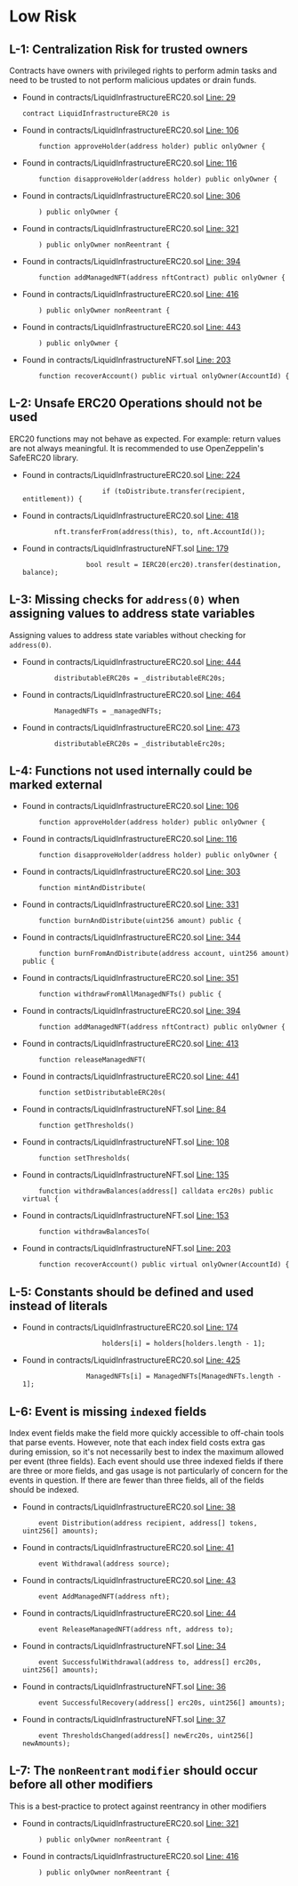 # Low Risk

## L-1: Centralization Risk for trusted owners

Contracts have owners with privileged rights to perform admin tasks and need to be trusted to not perform malicious updates or drain funds.

- Found in contracts/LiquidInfrastructureERC20.sol [Line: 29](https://github.com/code-423n4/2024-02-althea-liquid-infrastructure/blob/main/liquid-infrastructure/contracts/LiquidInfrastructureERC20.sol#L29)

	```solidity
	contract LiquidInfrastructureERC20 is
	```

- Found in contracts/LiquidInfrastructureERC20.sol [Line: 106](https://github.com/code-423n4/2024-02-althea-liquid-infrastructure/blob/main/liquid-infrastructure/contracts/LiquidInfrastructureERC20.sol#L106)

	```solidity
	    function approveHolder(address holder) public onlyOwner {
	```

- Found in contracts/LiquidInfrastructureERC20.sol [Line: 116](https://github.com/code-423n4/2024-02-althea-liquid-infrastructure/blob/main/liquid-infrastructure/contracts/LiquidInfrastructureERC20.sol#L116)

	```solidity
	    function disapproveHolder(address holder) public onlyOwner {
	```

- Found in contracts/LiquidInfrastructureERC20.sol [Line: 306](https://github.com/code-423n4/2024-02-althea-liquid-infrastructure/blob/main/liquid-infrastructure/contracts/LiquidInfrastructureERC20.sol#L306)

	```solidity
	    ) public onlyOwner {
	```

- Found in contracts/LiquidInfrastructureERC20.sol [Line: 321](https://github.com/code-423n4/2024-02-althea-liquid-infrastructure/blob/main/liquid-infrastructure/contracts/LiquidInfrastructureERC20.sol#L321)

	```solidity
	    ) public onlyOwner nonReentrant {
	```

- Found in contracts/LiquidInfrastructureERC20.sol [Line: 394](https://github.com/code-423n4/2024-02-althea-liquid-infrastructure/blob/main/liquid-infrastructure/contracts/LiquidInfrastructureERC20.sol#L394)

	```solidity
	    function addManagedNFT(address nftContract) public onlyOwner {
	```

- Found in contracts/LiquidInfrastructureERC20.sol [Line: 416](https://github.com/code-423n4/2024-02-althea-liquid-infrastructure/blob/main/liquid-infrastructure/contracts/LiquidInfrastructureERC20.sol#L416)

	```solidity
	    ) public onlyOwner nonReentrant {
	```

- Found in contracts/LiquidInfrastructureERC20.sol [Line: 443](https://github.com/code-423n4/2024-02-althea-liquid-infrastructure/blob/main/liquid-infrastructure/contracts/LiquidInfrastructureERC20.sol#L443)

	```solidity
	    ) public onlyOwner {
	```

- Found in contracts/LiquidInfrastructureNFT.sol [Line: 203](https://github.com/code-423n4/2024-02-althea-liquid-infrastructure/blob/main/liquid-infrastructure/contracts/LiquidInfrastructureNFT.sol#L203)

	```solidity
	    function recoverAccount() public virtual onlyOwner(AccountId) {
	```

## L-2: Unsafe ERC20 Operations should not be used

ERC20 functions may not behave as expected. For example: return values are not always meaningful. It is recommended to use OpenZeppelin's SafeERC20 library.

- Found in contracts/LiquidInfrastructureERC20.sol [Line: 224](https://github.com/code-423n4/2024-02-althea-liquid-infrastructure/blob/main/liquid-infrastructure/contracts/LiquidInfrastructureERC20.sol#L224)

	```solidity
	                    if (toDistribute.transfer(recipient, entitlement)) {
	```

- Found in contracts/LiquidInfrastructureERC20.sol [Line: 418](https://github.com/code-423n4/2024-02-althea-liquid-infrastructure/blob/main/liquid-infrastructure/contracts/LiquidInfrastructureERC20.sol#L418)

	```solidity
	        nft.transferFrom(address(this), to, nft.AccountId());
	```

- Found in contracts/LiquidInfrastructureNFT.sol [Line: 179](https://github.com/code-423n4/2024-02-althea-liquid-infrastructure/blob/main/liquid-infrastructure/contracts/LiquidInfrastructureNFT.sol#L179)

	```solidity
	                bool result = IERC20(erc20).transfer(destination, balance);
	```




## L-3: Missing checks for `address(0)` when assigning values to address state variables

Assigning values to address state variables without checking for `address(0)`.

- Found in contracts/LiquidInfrastructureERC20.sol [Line: 444](https://github.com/code-423n4/2024-02-althea-liquid-infrastructure/blob/main/liquid-infrastructure/contracts/LiquidInfrastructureERC20.sol#L444)

	```solidity
	        distributableERC20s = _distributableERC20s;
	```

- Found in contracts/LiquidInfrastructureERC20.sol [Line: 464](https://github.com/code-423n4/2024-02-althea-liquid-infrastructure/blob/main/liquid-infrastructure/contracts/LiquidInfrastructureERC20.sol#L464)

	```solidity
	        ManagedNFTs = _managedNFTs;
	```

- Found in contracts/LiquidInfrastructureERC20.sol [Line: 473](https://github.com/code-423n4/2024-02-althea-liquid-infrastructure/blob/main/liquid-infrastructure/contracts/LiquidInfrastructureERC20.sol#L473)

	```solidity
	        distributableERC20s = _distributableErc20s;
	```



## L-4: Functions not used internally could be marked external

- Found in contracts/LiquidInfrastructureERC20.sol [Line: 106](https://github.com/code-423n4/2024-02-althea-liquid-infrastructure/blob/main/liquid-infrastructure/contracts/LiquidInfrastructureERC20.sol#L106)

	```solidity
	    function approveHolder(address holder) public onlyOwner {
	```

- Found in contracts/LiquidInfrastructureERC20.sol [Line: 116](https://github.com/code-423n4/2024-02-althea-liquid-infrastructure/blob/main/liquid-infrastructure/contracts/LiquidInfrastructureERC20.sol#L116)

	```solidity
	    function disapproveHolder(address holder) public onlyOwner {
	```

- Found in contracts/LiquidInfrastructureERC20.sol [Line: 303](https://github.com/code-423n4/2024-02-althea-liquid-infrastructure/blob/main/liquid-infrastructure/contracts/LiquidInfrastructureERC20.sol#L303)

	```solidity
	    function mintAndDistribute(
	```

- Found in contracts/LiquidInfrastructureERC20.sol [Line: 331](https://github.com/code-423n4/2024-02-althea-liquid-infrastructure/blob/main/liquid-infrastructure/contracts/LiquidInfrastructureERC20.sol#L331)

	```solidity
	    function burnAndDistribute(uint256 amount) public {
	```

- Found in contracts/LiquidInfrastructureERC20.sol [Line: 344](https://github.com/code-423n4/2024-02-althea-liquid-infrastructure/blob/main/liquid-infrastructure/contracts/LiquidInfrastructureERC20.sol#L344)

	```solidity
	    function burnFromAndDistribute(address account, uint256 amount) public {
	```

- Found in contracts/LiquidInfrastructureERC20.sol [Line: 351](https://github.com/code-423n4/2024-02-althea-liquid-infrastructure/blob/main/liquid-infrastructure/contracts/LiquidInfrastructureERC20.sol#L351)

	```solidity
	    function withdrawFromAllManagedNFTs() public {
	```

- Found in contracts/LiquidInfrastructureERC20.sol [Line: 394](https://github.com/code-423n4/2024-02-althea-liquid-infrastructure/blob/main/liquid-infrastructure/contracts/LiquidInfrastructureERC20.sol#L394)

	```solidity
	    function addManagedNFT(address nftContract) public onlyOwner {
	```

- Found in contracts/LiquidInfrastructureERC20.sol [Line: 413](https://github.com/code-423n4/2024-02-althea-liquid-infrastructure/blob/main/liquid-infrastructure/contracts/LiquidInfrastructureERC20.sol#L413)

	```solidity
	    function releaseManagedNFT(
	```

- Found in contracts/LiquidInfrastructureERC20.sol [Line: 441](https://github.com/code-423n4/2024-02-althea-liquid-infrastructure/blob/main/liquid-infrastructure/contracts/LiquidInfrastructureERC20.sol#L441)

	```solidity
	    function setDistributableERC20s(
	```

- Found in contracts/LiquidInfrastructureNFT.sol [Line: 84](https://github.com/code-423n4/2024-02-althea-liquid-infrastructure/blob/main/liquid-infrastructure/contracts/LiquidInfrastructureNFT.sol#L84)

	```solidity
	    function getThresholds()
	```

- Found in contracts/LiquidInfrastructureNFT.sol [Line: 108](https://github.com/code-423n4/2024-02-althea-liquid-infrastructure/blob/main/liquid-infrastructure/contracts/LiquidInfrastructureNFT.sol#L108)

	```solidity
	    function setThresholds(
	```

- Found in contracts/LiquidInfrastructureNFT.sol [Line: 135](https://github.com/code-423n4/2024-02-althea-liquid-infrastructure/blob/main/liquid-infrastructure/contracts/LiquidInfrastructureNFT.sol#L135)

	```solidity
	    function withdrawBalances(address[] calldata erc20s) public virtual {
	```

- Found in contracts/LiquidInfrastructureNFT.sol [Line: 153](https://github.com/code-423n4/2024-02-althea-liquid-infrastructure/blob/main/liquid-infrastructure/contracts/LiquidInfrastructureNFT.sol#L153)

	```solidity
	    function withdrawBalancesTo(
	```

- Found in contracts/LiquidInfrastructureNFT.sol [Line: 203](https://github.com/code-423n4/2024-02-althea-liquid-infrastructure/blob/main/liquid-infrastructure/contracts/LiquidInfrastructureNFT.sol#L203)

	```solidity
	    function recoverAccount() public virtual onlyOwner(AccountId) {
	```



## L-5: Constants should be defined and used instead of literals



- Found in contracts/LiquidInfrastructureERC20.sol [Line: 174](https://github.com/code-423n4/2024-02-althea-liquid-infrastructure/blob/main/liquid-infrastructure/contracts/LiquidInfrastructureERC20.sol#L174)

	```solidity
	                    holders[i] = holders[holders.length - 1];
	```

- Found in contracts/LiquidInfrastructureERC20.sol [Line: 425](https://github.com/code-423n4/2024-02-althea-liquid-infrastructure/blob/main/liquid-infrastructure/contracts/LiquidInfrastructureERC20.sol#L425)

	```solidity
	                ManagedNFTs[i] = ManagedNFTs[ManagedNFTs.length - 1];
	```


## L-6: Event is missing `indexed` fields

Index event fields make the field more quickly accessible to off-chain tools that parse events. However, note that each index field costs extra gas during emission, so it's not necessarily best to index the maximum allowed per event (three fields). Each event should use three indexed fields if there are three or more fields, and gas usage is not particularly of concern for the events in question. If there are fewer than three fields, all of the fields should be indexed.

- Found in contracts/LiquidInfrastructureERC20.sol [Line: 38](https://github.com/code-423n4/2024-02-althea-liquid-infrastructure/blob/main/liquid-infrastructure/contracts/LiquidInfrastructureERC20.sol#L38)

	```solidity
	    event Distribution(address recipient, address[] tokens, uint256[] amounts);
	```

- Found in contracts/LiquidInfrastructureERC20.sol [Line: 41](https://github.com/code-423n4/2024-02-althea-liquid-infrastructure/blob/main/liquid-infrastructure/contracts/LiquidInfrastructureERC20.sol#L41)

	```solidity
	    event Withdrawal(address source);
	```

- Found in contracts/LiquidInfrastructureERC20.sol [Line: 43](https://github.com/code-423n4/2024-02-althea-liquid-infrastructure/blob/main/liquid-infrastructure/contracts/LiquidInfrastructureERC20.sol#L43)

	```solidity
	    event AddManagedNFT(address nft);
	```

- Found in contracts/LiquidInfrastructureERC20.sol [Line: 44](https://github.com/code-423n4/2024-02-althea-liquid-infrastructure/blob/main/liquid-infrastructure/contracts/LiquidInfrastructureERC20.sol#L44)

	```solidity
	    event ReleaseManagedNFT(address nft, address to);
	```

- Found in contracts/LiquidInfrastructureNFT.sol [Line: 34](https://github.com/code-423n4/2024-02-althea-liquid-infrastructure/blob/main/liquid-infrastructure/contracts/LiquidInfrastructureNFT.sol#L34)

	```solidity
	    event SuccessfulWithdrawal(address to, address[] erc20s, uint256[] amounts);
	```

- Found in contracts/LiquidInfrastructureNFT.sol [Line: 36](https://github.com/code-423n4/2024-02-althea-liquid-infrastructure/blob/main/liquid-infrastructure/contracts/LiquidInfrastructureNFT.sol#L36)

	```solidity
	    event SuccessfulRecovery(address[] erc20s, uint256[] amounts);
	```

- Found in contracts/LiquidInfrastructureNFT.sol [Line: 37](https://github.com/code-423n4/2024-02-althea-liquid-infrastructure/blob/main/liquid-infrastructure/contracts/LiquidInfrastructureNFT.sol#L37)

	```solidity
	    event ThresholdsChanged(address[] newErc20s, uint256[] newAmounts);
	```



## L-7: The `nonReentrant` `modifier` should occur before all other modifiers

This is a best-practice to protect against reentrancy in other modifiers

- Found in contracts/LiquidInfrastructureERC20.sol [Line: 321](https://github.com/code-423n4/2024-02-althea-liquid-infrastructure/blob/main/liquid-infrastructure/contracts/LiquidInfrastructureERC20.sol#L321)

	```solidity
	    ) public onlyOwner nonReentrant {
	```

- Found in contracts/LiquidInfrastructureERC20.sol [Line: 416](https://github.com/code-423n4/2024-02-althea-liquid-infrastructure/blob/main/liquid-infrastructure/contracts/LiquidInfrastructureERC20.sol#L416)

	```solidity
	    ) public onlyOwner nonReentrant {
	```
